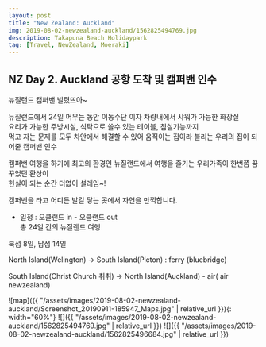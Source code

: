 ```yaml
---
layout: post
title: "New Zealand: Auckland"
img: 2019-08-02-newzealand-auckland/1562825494769.jpg
description: Takapuna Beach Holidaypark
tag: [Travel, NewZealand, Moeraki]
---
```


## NZ Day 2. Auckland 공항 도착 및 캠퍼밴 인수

뉴질랜드 캠퍼밴 빌렸뜨아~

뉴질랜드에서 24일 머무는 동안 이동수단 이자 차량내에서 샤워가 가능한 화장실  
요리가 가능한 주방시설, 식탁으로 쓸수 있는 테이블, 침실기능까지  
먹고 자는 문제를 모두 차안에서 해결할 수 있어 움직이는 집이라 불리는 우리의 집이 되어줄 캠퍼밴 인수  

캠퍼밴 여행을 하기에 최고의 환경인 뉴질랜드에서 여행을 즐기는 우리가족이 한번쯤 꿈꾸었던 환상이  
현실이 되는 순간 더없이 설레임~!

캠퍼밴을 타고 어디든 발길 닿는 곳에서 자연을 만끽합니다.

* 일정 : 오클랜드 in - 오클랜드 out  
 총 24일 간의 뉴질랜드 여행

북섬 8일, 남섬 14일

North Island(Welington) -> South Island(Picton) : ferry (bluebridge)

South Island(Christ Church 취취) -> North Island(Auckland) - air( air newzealand)

![map]({{ "/assets/images/2019-08-02-newzealand-auckland/Screenshot_20190911-185947_Maps.jpg" | relative_url }}){: width="60%"}
![]({{ "/assets/images/2019-08-02-newzealand-auckland/1562825494769.jpg" | relative_url }})
![]({{ "/assets/images/2019-08-02-newzealand-auckland/1562825496684.jpg" | relative_url }})
